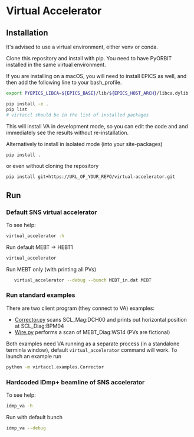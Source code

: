 # Virtual Accelerator

## Installation
It's advised to use a virtual environment, either venv or conda.

Clone this repository and install with pip. 
You need to have PyORBIT installed in the same virtual environment.

If you are installing on a macOS, you will need to install EPICS as well, and then add the following line to your bash_profile.
```bash
export PYEPICS_LIBCA=${EPICS_BASE}/lib/${EPICS_HOST_ARCH}/libca.dylib
```

```bash
pip install -e .
pip list
# virtaccl should be in the list of installed packages
```
This will install VA in development mode, so you can edit the code and and immediately see the results without re-installation.

Alternatively to install in isolated mode (into your site-packages) 
```bash
pip install .
```
or even without cloning the repository

```bash
pip install git+https://URL_OF_YOUR_REPO/virtual-accelerator.git
```

## Run

### Default SNS virtual accelerator

To see help:
```bash
virtual_accelerator -h
```

Run default MEBT -> HEBT1
```bash
virtual_accelerator
```

Run MEBT only (with printing all PVs)
```bash
   virtual_accelerator --debug --bunch MEBT_in.dat MEBT
```

### Run standard examples 
There are two client program (they connect to VA) examples:
* [Corrector.py](virtaccl/examples/Corrector.py) scans SCL_Mag:DCH00 and prints out horizontal position at SCL_Diag:BPM04 
* [Wire.py](virtaccl/examples/Wire.py) performs a scan of MEBT_Diag:WS14 (PVs are fictional) 

Both examples need VA running as a separate process (in a standalone terminla window), 
default `virtual_accelerator` command will work.
To launch an example run

```bash
python -m virtaccl.examples.Corrector 
```


### Hardcoded IDmp+ beamline of SNS accelerator

To see help:
```bash
idmp_va -h
```

Run with default bunch

```bash
idmp_va --debug
```


